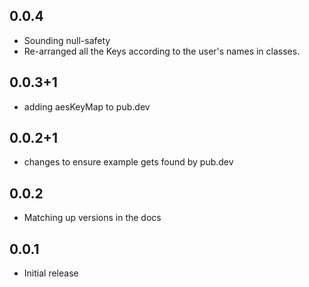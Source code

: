 ## 0.0.4
- Sounding null-safety
- Re-arranged all the Keys according to the user's names in classes.

## 0.0.3+1
- adding aesKeyMap to pub.dev

## 0.0.2+1
- changes to ensure example gets found by pub.dev

## 0.0.2
- Matching up versions in the docs

## 0.0.1 
- Initial release